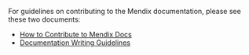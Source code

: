 For guidelines on contributing to the Mendix documentation, please see these two documents:

* [How to Contribute to Mendix Docs](https://docs.mendix.com/community-tools/contribute-to-mendix-docs/)
* [Documentation Writing Guidelines](https://docs.mendix.com/community-tools/documentation-guidelines/)
